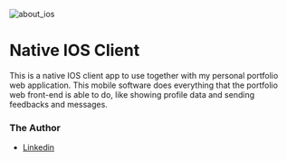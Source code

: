 ![about_ios](https://user-images.githubusercontent.com/10522495/53538740-ad42b100-3aed-11e9-8da0-37343361a5f7.png)

# Native IOS Client
This is a native IOS client app to use together with my personal portfolio web application. This mobile software does everything that the portfolio web front-end is able to do, like showing profile data and sending feedbacks and messages. 

### The Author
* [Linkedin](https://www.linkedin.com/in/wilton-gomes-da-costa-júnior-76334b91/?locale=en_US)
